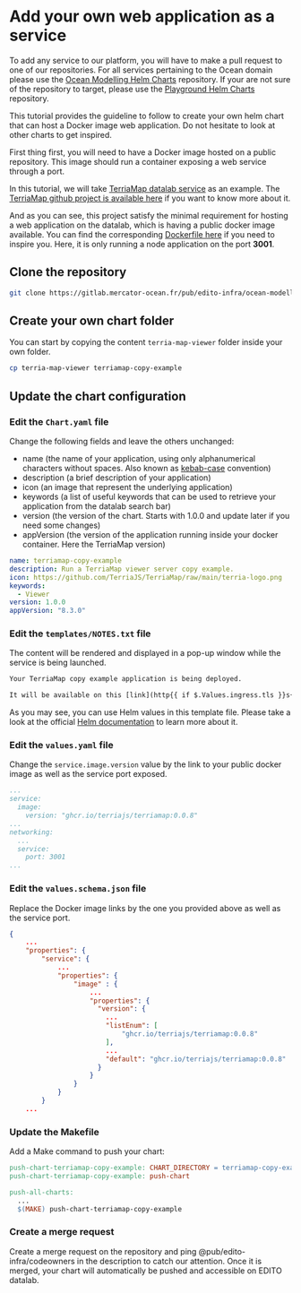 # Add your own web application as a service

To add any service to our platform, you will have to make a pull request to one of our repositories. For all services pertaining to the Ocean domain please use the [Ocean Modelling Helm Charts](https://gitlab.mercator-ocean.fr/pub/edito-infra/ocean-modelling-helm-charts) repository. If your are not sure of the repository to target, please use the [Playground Helm Charts](https://gitlab.mercator-ocean.fr/pub/edito-infra/playground-helm-charts) repository.  

This tutorial provides the guideline to follow to create your own helm chart that can host a Docker image web application. Do not hesitate to look at other charts to get inspired.

First thing first, you will need to have a Docker image hosted on a public repository. This image should run a container exposing a web service through a port.

In this tutorial, we will take [TerriaMap datalab service](https://datalab.staging.edito.eu/launcher/oceanmodelling/terria-map-viewer) as an example. The [TerriaMap github project is available here](https://github.com/TerriaJS/TerriaMap) if you want to know more about it.

And as you can see, this project satisfy the minimal requirement for hosting a web application on the datalab, which is having a public docker image available. You can find the corresponding [Dockerfile here](https://github.com/TerriaJS/TerriaMap/blob/main/deploy/docker/Dockerfile) if you need to inspire you. Here, it is only running a node application on the port **3001**.

## Clone the repository

```sh
git clone https://gitlab.mercator-ocean.fr/pub/edito-infra/ocean-modelling-helm-charts.git
```

## Create your own chart folder

You can start by copying the content `terria-map-viewer` folder inside your own folder.

```sh
cp terria-map-viewer terriamap-copy-example
```

## Update the chart configuration

### Edit the `Chart.yaml` file

Change the following fields and leave the others unchanged:

- name (the name of your application, using only alphanumerical characters without spaces. Also known as [kebab-case](https://en.wikipedia.org/wiki/Naming_convention_(programming)) convention)
- description (a brief description of your application)
- icon (an image that represent the underlying application)
- keywords (a list of useful keywords that can be used to retrieve your application from the datalab search bar)
- version (the version of the chart. Starts with 1.0.0 and update later if you need some changes)
- appVersion (the version of the application running inside your docker container. Here the TerriaMap version)

```yaml
name: terriamap-copy-example
description: Run a TerriaMap viewer server copy example.
icon: https://github.com/TerriaJS/TerriaMap/raw/main/terria-logo.png
keywords:
  - Viewer
version: 1.0.0
appVersion: "8.3.0"
```

### Edit the `templates/NOTES.txt` file

The content will be rendered and displayed in a pop-up window while the service is being launched.

```txt
Your TerriaMap copy example application is being deployed.

It will be available on this [link](http{{ if $.Values.ingress.tls }}s{{ end }}://{{ .Values.ingress.hostname }}).
```

As you may see, you can use Helm values in this template file. Please take a look at the official [Helm documentation](https://helm.sh/docs/chart_template_guide/notes_files/) to learn more about it.

### Edit the `values.yaml` file

Change the `service.image.version` value by the link to your public docker image as well as the service port exposed.

```yaml
...
service:
  image:
    version: "ghcr.io/terriajs/terriamap:0.0.8"
...
networking:
  ...
  service:
    port: 3001
...
```

### Edit the `values.schema.json` file

Replace the Docker image links by the one you provided above as well as the service port.

```json
{
    ...
    "properties": {
        "service": {
            ...
            "properties": {
                "image" : {
                    ...
                    "properties": {
                      "version": {
                        ...
                        "listEnum": [
                            "ghcr.io/terriajs/terriamap:0.0.8"
                        ],
                        ...
                        "default": "ghcr.io/terriajs/terriamap:0.0.8"
                      }
                    }        
                }
            }
        }
    ...
```

### Update the Makefile

Add a Make command to push your chart:

```Makefile
push-chart-terriamap-copy-example: CHART_DIRECTORY = terriamap-copy-example/
push-chart-terriamap-copy-example: push-chart

push-all-charts:
  ...
  $(MAKE) push-chart-terriamap-copy-example
```

### Create a merge request

Create a merge request on the repository and ping @pub/edito-infra/codeowners in the description to catch our attention.
Once it is merged, your chart will automatically be pushed and accessible on EDITO datalab.
